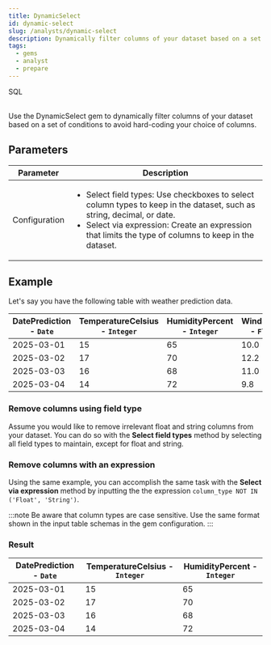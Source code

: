 ```yaml
---
title: DynamicSelect
id: dynamic-select
slug: /analysts/dynamic-select
description: Dynamically filter columns of your dataset based on a set of conditions
tags:
  - gems
  - analyst
  - prepare
---
```


<span class="badge">SQL</span><br/><br/>

Use the DynamicSelect gem to dynamically filter columns of your dataset based on a set of conditions to avoid hard-coding your choice of columns.

## Parameters

| Parameter     | Description                                                                                                                                                                                                                                                          |
| ------------- | -------------------------------------------------------------------------------------------------------------------------------------------------------------------------------------------------------------------------------------------------------------------- |
| Configuration | <ul class="table-list"><li>Select field types: Use checkboxes to select column types to keep in the dataset, such as string, decimal, or date.</li><li>Select via expression: Create an expression that limits the type of columns to keep in the dataset.</li></ul> |

## Example

Let's say you have the following table with weather prediction data.

<div class="table-example">

| DatePrediction - `Date` | TemperatureCelsius - `Integer` | HumidityPercent - `Integer` | WindSpeed - `Float` | Condition - `String` |
| ----------------------- | ------------------------------ | --------------------------- | ------------------- | -------------------- |
| 2025-03-01              | 15                             | 65                          | 10.0                | Sunny                |
| 2025-03-02              | 17                             | 70                          | 12.2                | Cloudy               |
| 2025-03-03              | 16                             | 68                          | 11.0                | Rainy                |
| 2025-03-04              | 14                             | 72                          | 9.8                 | Sunny                |

</div>

### Remove columns using field type

Assume you would like to remove irrelevant float and string columns from your dataset. You can do so with the **Select field types** method by selecting all field types to maintain, except for float and string.

### Remove columns with an expression

Using the same example, you can accomplish the same task with the **Select via expression** method by inputting the the expression `column_type NOT IN ('Float', 'String')`.

:::note
Be aware that column types are case sensitive. Use the same format shown in the input table schemas in the gem configuration.
:::

### Result

<div class="table-example">

| DatePrediction - `Date` | TemperatureCelsius - `Integer` | HumidityPercent - `Integer` |
| ----------------------- | ------------------------------ | --------------------------- |
| 2025-03-01              | 15                             | 65                          |
| 2025-03-02              | 17                             | 70                          |
| 2025-03-03              | 16                             | 68                          |
| 2025-03-04              | 14                             | 72                          |

</div>
